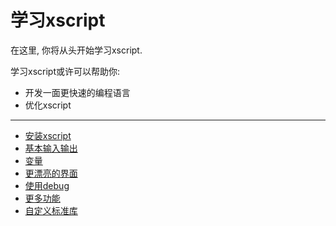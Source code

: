 # 学习xscript
在这里, 你将从头开始学习xscript.

学习xscript或许可以帮助你:

  - 开发一面更快速的编程语言
  - 优化xscript

- - -
  
  - [安装xscript](install.md)
  - [基本输入输出](basic-io.md)
  - [变量](var.md)
  - [更漂亮的界面](colorful.md)
  - [使用debug](use-debug.md)
  - [更多功能](import-lib.md)
  - [自定义标准库](config-lib.md)
